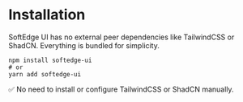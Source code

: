 # Installation
SoftEdge UI has no external peer dependencies like TailwindCSS or ShadCN. Everything is bundled for simplicity.
```
npm install softedge-ui
# or
yarn add softedge-ui
```
✅ No need to install or configure TailwindCSS or ShadCN manually.